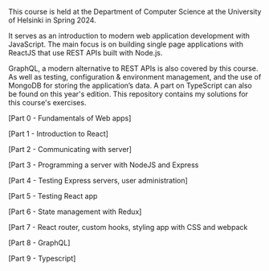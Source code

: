 

This course is held at the Department of Computer Science at the University of Helsinki in Spring 2024.

It serves as an introduction to modern web application development with JavaScript. The main focus is on building single page applications with ReactJS that use REST APIs built with Node.js.

GraphQL, a modern alternative to REST APIs is also covered by this course. As well as testing, configuration & environment management, and the use of MongoDB for storing the application’s data. A part on TypeScript can also be found on this year's edition. This repository contains my solutions for this course's exercises.


 [Part 0 - Fundamentals of Web apps]

 [Part 1 - Introduction to React]

 [Part 2 - Communicating with server]

 [Part 3 - Programming a server with NodeJS and Express

 [Part 4 - Testing Express servers, user administration]

 [Part 5 - Testing React app

 [Part 6 - State management with Redux]

 [Part 7 - React router, custom hooks, styling app with CSS and webpack

 [Part 8 - GraphQL]

 [Part 9 - Typescript]
